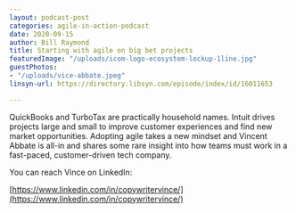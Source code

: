 ```yaml
---
layout: podcast-post
categories: agile-in-action-podcast
date: 2020-09-15
author: Bill Raymond
title: Starting with agile on big bet projects
featuredImage: "/uploads/icom-logo-ecosystem-lockup-1line.jpg"
guestPhotos:
- "/uploads/vice-abbate.jpeg"
linsyn-url: https://directory.libsyn.com/episode/index/id/16011653

---
```

QuickBooks and TurboTax are practically household names. Intuit drives projects large and small to improve customer experiences and find new market opportunities. Adopting agile takes a new mindset and Vincent Abbate is all-in and shares some rare insight into how teams must work in a fast-paced, customer-driven tech company.

You can reach Vince on LinkedIn:

[https://www.linkedin.com/in/copywritervince/](https://www.linkedin.com/in/copywritervince/)
